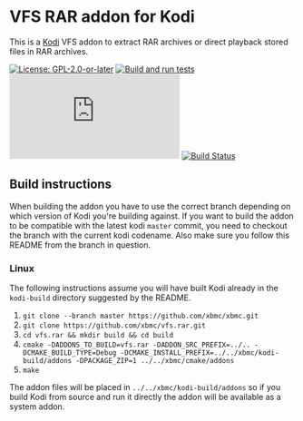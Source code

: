 # VFS RAR addon for Kodi

This is a [Kodi](https://kodi.tv) VFS addon to extract RAR archives or direct playback stored files in RAR archives.

[![License: GPL-2.0-or-later](https://img.shields.io/badge/License-GPL%20v2+-blue.svg)](LICENSE.md)
[![Build and run tests](https://github.com/xbmc/vfs.rar/actions/workflows/build.yml/badge.svg?branch=Nexus)](https://github.com/xbmc/vfs.rar/actions/workflows/build.yml)
[![Build Status](https://dev.azure.com/teamkodi/binary-addons/_apis/build/status/xbmc.vfs.rar?branchName=Nexus)](https://dev.azure.com/teamkodi/binary-addons/_build/latest?definitionId=52&branchName=Nexus)
[![Build Status](https://jenkins.kodi.tv/view/Addons/job/xbmc/job/vfs.rar/job/Nexus/badge/icon)](https://jenkins.kodi.tv/blue/organizations/jenkins/xbmc%2Fvfs.rar/branches/)
<!--- [![Build Status](https://ci.appveyor.com/api/projects/status/github/xbmc/vfs.rar?svg=true)](https://ci.appveyor.com/project/xbmc/vfs-rar) -->

## Build instructions

When building the addon you have to use the correct branch depending on which version of Kodi you're building against. 
If you want to build the addon to be compatible with the latest kodi `master` commit, you need to checkout the branch with the current kodi codename.
Also make sure you follow this README from the branch in question.

### Linux

The following instructions assume you will have built Kodi already in the `kodi-build` directory 
suggested by the README.

1. `git clone --branch master https://github.com/xbmc/xbmc.git`
2. `git clone https://github.com/xbmc/vfs.rar.git`
3. `cd vfs.rar && mkdir build && cd build`
4. `cmake -DADDONS_TO_BUILD=vfs.rar -DADDON_SRC_PREFIX=../.. -DCMAKE_BUILD_TYPE=Debug -DCMAKE_INSTALL_PREFIX=../../xbmc/kodi-build/addons -DPACKAGE_ZIP=1 ../../xbmc/cmake/addons`
5. `make`

The addon files will be placed in `../../xbmc/kodi-build/addons` so if you build Kodi from source and run it directly 
the addon will be available as a system addon.
